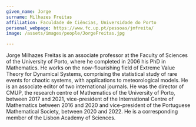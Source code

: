 ```yaml
---
given_name: Jorge
surname: Milhazes Freitas
affiliation: Faculdade de Ciências, Universidade do Porto
personal_webpage: https://www.fc.up.pt/pessoas/jmfreita/
image: /assets/images/people/JorgeFreitas.jpg

---
```

Jorge Milhazes Freitas is an associate professor at the Faculty of Sciences of the University of Porto, 
where he completed in 2006 his PhD in Mathematics. He works on the now-flourishing field of Extreme Value Theory 
for Dynamical Systems, comprising the statistical study of rare events for chaotic systems, with applications 
to meteorological models. He is an associate editor of two international journals. 
He was the director of CMUP, the research centre of Mathematics of the University of Porto, between 2017 and 2021, 
vice-president of the International Centre of Mathematics between 2016 and 2020 and vice-president of 
the Portuguese Mathematical Society, between 2020 and 2022. He is a corresponding member of the Lisbon Academy of Sciences.
